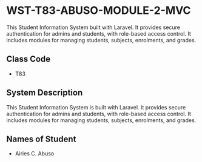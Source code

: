 # WST-T83-ABUSO-MODULE-2-MVC
This Student Information System built with Laravel. It provides secure authentication for admins and students, with role-based access control. It includes modules for managing students, subjects, enrolments, and grades.
## Class Code
- T83

## System Description
This Student Information System is built with Laravel. It provides secure authentication for admins and students, with role-based access control. It includes modules for managing students, subjects, enrolments, and grades.

## Names of Student
- Airies C. Abuso
